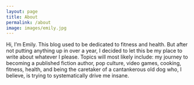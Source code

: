 ```yaml
---
layout: page
title: About
permalink: /about
image: images/emily.jpg
---
```


Hi, I’m Emily. This blog used to be dedicated to fitness and health. But after not putting anything up in over a year, I decided to let this be my place to write about whatever I please. Topics will most likely include: my journey to becoming a published fiction author, pop culture, video games, cooking, fitness, health, and being the caretaker of a cantankerous old dog who, I believe, is trying to systematically drive me insane.
